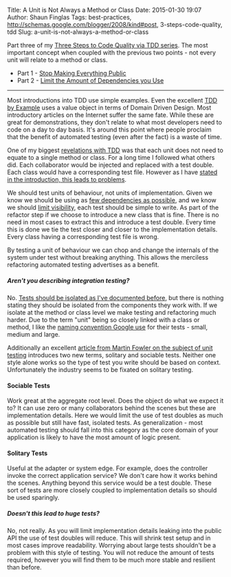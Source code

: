 Title: A Unit is Not Always a Method or Class
Date: 2015-01-30 19:07
Author: Shaun Finglas
Tags: best-practices, http://schemas.google.com/blogger/2008/kind#post, 3-steps-code-quality, tdd
Slug: a-unit-is-not-always-a-method-or-class

Part three of my [Three Steps to Code Quality via TDD
series](http://blog.shaunfinglas.co.uk/2014/12/three-steps-to-code-quality-via-tdd.html).
The most important concept when coupled with the previous two points -
not every unit will relate to a method or class.

-   Part 1 - [Stop Making Everything
    Public](http://blog.shaunfinglas.co.uk/2014/12/stop-making-everything-public.html)
-   Part 2 - [Limit the Amount of Dependencies you
    Use](http://blog.shaunfinglas.co.uk/2014/12/limit-amount-of-dependencies-you-use.html)

------------------------------------------------------------------------

Most introductions into TDD use simple examples. Even the excellent [TDD
by
Example](http://www.amazon.co.uk/Driven-Development-Addison-Wesley-Signature-Series/dp/0321146530)
uses a value object in terms of Domain Driven Design. Most introductory
articles on the Internet suffer the same fate. While these are great for
demonstrations, they don't relate to what most developers need to code
on a day to day basis. It's around this point where people proclaim that
the benefit of automated testing (even after the fact) is a waste of
time.

One of my biggest [revelations with
TDD](http://www.stevefenton.co.uk/Content/Blog/Date/201305/Blog/My-Unit-Testing-Epiphany/)
was that each unit does not need to equate to a single method or class.
For a long time I followed what others did. Each collaborator would be
injected and replaced with a test double. Each class would have a
corresponding test file. However as I have [stated in the introduction,
this leads to
problems](http://blog.shaunfinglas.co.uk/2014/12/three-steps-to-code-quality-via-tdd.html).

We should test units of behaviour, not units of implementation. Given we
know we should be using as [few dependencies as
possible](http://blog.shaunfinglas.co.uk/2014/12/limit-amount-of-dependencies-you-use.html),
and we know we should [limit
visibility](http://blog.shaunfinglas.co.uk/2014/12/stop-making-everything-public.html),
each test should be simple to write. As part of the refactor step if we
choose to introduce a new class that is fine. There is no need in most
cases to extract this and introduce a test double. Every time this is
done we tie the test closer and closer to the implementation details.
Every class having a corresponding test file is wrong.

By testing a unit of behaviour we can chop and change the internals of
the system under test without breaking anything. This allows the
merciless refactoring automated testing advertises as a benefit.

##### Aren't you describing integration testing?

No. [Tests should be isolated as I've documented
before](http://blog.shaunfinglas.co.uk/2012/05/achieving-more-isolated-unit-testing.html),
but there is nothing stating they should be isolated from the components
they work with. If we isolate at the method or class level we make
testing and refactoring much harder. Due to the term "unit" being so
closely linked with a class or method, I like the [naming convention
Google
use](http://www.amazon.co.uk/Google-Tests-Software-James-Whittaker/dp/0321803027)
for their tests - small, medium and large.

Additionally an excellent [article from Martin Fowler on the subject of
unit testing](http://martinfowler.com/bliki/UnitTest.html) introduces
two new terms, solitary and sociable tests. Neither one style alone
works so the type of test you write should be based on context.
Unfortunately the industry seems to be fixated on solitary testing.

#### Sociable Tests

Work great at the aggregate root level. Does the object do what we
expect it to? It can use zero or many collaborators behind the scenes
but these are implementation details. Here we would limit the use of
test doubles as much as possible but still have fast, isolated tests. As
generalization - most automated testing should fall into this category
as the core domain of your application is likely to have the most amount
of logic present.

#### Solitary Tests

Useful at the adapter or system edge. For example, does the controller
invoke the correct application service? We don't care how it works
behind the scenes. Anything beyond this service would be a test double.
These sort of tests are more closely coupled to implementation details
so should be used sparingly.

##### Doesn't this lead to huge tests?

No, not really. As you will limit implementation details leaking into
the public API the use of test doubles will reduce. This will shrink
test setup and in most cases improve readability. Worrying about large
tests shouldn't be a problem with this style of testing. You will not
reduce the amount of tests required, however you will find them to be
much more stable and resilient than before.

</p>

